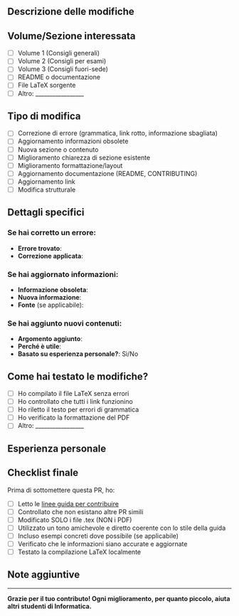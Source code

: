 ## Descrizione delle modifiche

<!-- Descrivi brevemente cosa hai modificato e perché -->

## Volume/Sezione interessata

<!-- Indica quale volume o sezione hai modificato -->
- [ ] Volume 1 (Consigli generali)
- [ ] Volume 2 (Consigli per esami) 
- [ ] Volume 3 (Consigli fuori-sede)
- [ ] README o documentazione
- [ ] File LaTeX sorgente
- [ ] Altro: _________________

## Tipo di modifica

<!-- Seleziona il tipo di modifica che hai fatto -->
- [ ] Correzione di errore (grammatica, link rotto, informazione sbagliata)
- [ ] Aggiornamento informazioni obsolete
- [ ] Nuova sezione o contenuto
- [ ] Miglioramento chiarezza di sezione esistente
- [ ] Miglioramento formattazione/layout
- [ ] Aggiornamento documentazione (README, CONTRIBUTING)
- [ ] Aggiornamento link
- [ ] Modifica strutturale

## Dettagli specifici

<!-- Compila le sezioni rilevanti per la tua modifica -->

### Se hai corretto un errore:
- **Errore trovato**: 
- **Correzione applicata**: 

### Se hai aggiornato informazioni:
- **Informazione obsoleta**: 
- **Nuova informazione**: 
- **Fonte** (se applicabile): 

### Se hai aggiunto nuovi contenuti:
- **Argomento aggiunto**: 
- **Perché è utile**: 
- **Basato su esperienza personale?**: Sì/No

## Come hai testato le modifiche?

<!-- Descrivi come hai verificato che le tue modifiche siano corrette -->
- [ ] Ho compilato il file LaTeX senza errori
- [ ] Ho controllato che tutti i link funzionino
- [ ] Ho riletto il testo per errori di grammatica
- [ ] Ho verificato la formattazione del PDF
- [ ] Altro: _________________

## Esperienza personale

<!-- Se la modifica è basata sulla tua esperienza, condividila brevemente -->


## Checklist finale

Prima di sottomettere questa PR, ho:

- [ ] Letto le [linee guida per contribuire](https://github.com/Verryx-02/Scuola-di-sopravvivenza-per-studenti-di-Informatica/CONTRIBUTING.md)
- [ ] Controllato che non esistano altre PR simili
- [ ] Modificato SOLO i file .tex (NON i PDF)
- [ ] Utilizzato un tono amichevole e diretto coerente con lo stile della guida
- [ ] Incluso esempi concreti dove possibile (se applicabile)
- [ ] Verificato che le informazioni siano accurate e aggiornate
- [ ] Testato la compilazione LaTeX localmente

## Note aggiuntive

<!-- Qualunque altra informazione che pensi possa essere utile per la review -->


---
**Grazie per il tuo contributo! Ogni miglioramento, per quanto piccolo, aiuta altri studenti di Informatica.**
